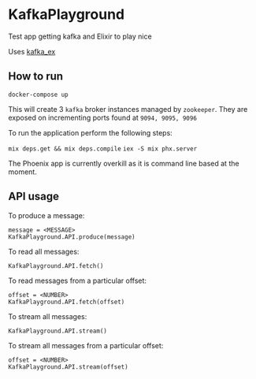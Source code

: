# KafkaPlayground

Test app getting kafka and Elixir to play nice

Uses [kafka_ex](https://github.com/kafkaex/kafka_ex)

## How to run

`docker-compose up` 

This will create 3 `kafka` broker instances managed by `zookeeper`.
They are exposed on incrementing ports found at `9094, 9095, 9096`

To run the application perform the following steps:

`mix deps.get && mix deps.compile`
`iex -S mix phx.server`

The Phoenix app is currently overkill as it is command line based at the moment.

## API usage

To produce a message:

```
message = <MESSAGE>
KafkaPlayground.API.produce(message)
```

To read all messages:

```
KafkaPlayground.API.fetch()
```

To read messages from a particular offset:

```
offset = <NUMBER>
KafkaPlayground.API.fetch(offset)
```

To stream all messages:

```
KafkaPlayground.API.stream()
```

To stream all messages from a particular offset:

```
offset = <NUMBER>
KafkaPlayground.API.stream(offset)
```
